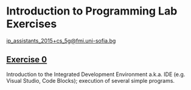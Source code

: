 # Introduction to Programming Lab Exercises
[ip_assistants_2015+cs_5g@fmi.uni-sofia.bg](mailto:ip_assistants_2015+cs_5g@fmi.uni-sofia.bg)

## [Exercise 0](exercises/exercise0)

Introduction to the Integrated Development Environment a.k.a. IDE (e.g. Visual Studio, Code Blocks); execution of several simple programs.

